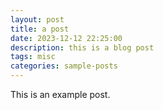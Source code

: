 ```yaml
---
layout: post
title: a post
date: 2023-12-12 22:25:00
description: this is a blog post
tags: misc
categories: sample-posts
---
```


This is an example post.
